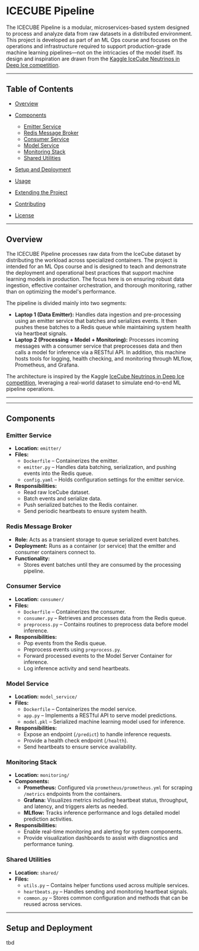 # ICECUBE Pipeline

The ICECUBE Pipeline is a modular, microservices-based system designed to process and analyze data from raw datasets in a distributed environment. This project is developed as part of an ML Ops course and focuses on the operations and infrastructure required to support production-grade machine learning pipelines—not on the intricacies of the model itself. Its design and inspiration are drawn from the [Kaggle IceCube Neutrinos in Deep Ice competition](https://www.kaggle.com/competitions/icecube-neutrinos-in-deep-ice/data?select=test).

---

## Table of Contents

- [Overview](#overview)

- [Components](#components)
  - [Emitter Service](#emitter-service)
  - [Redis Message Broker](#redis-message-broker)
  - [Consumer Service](#consumer-service)
  - [Model Service](#model-service)
  - [Monitoring Stack](#monitoring-stack)
  - [Shared Utilities](#shared-utilities)
- [Setup and Deployment](#setup-and-deployment)
- [Usage](#usage)
- [Extending the Project](#extending-the-project)
- [Contributing](#contributing)
- [License](#license)

---

## Overview

The ICECUBE Pipeline processes raw data from the IceCube dataset by distributing the workload across specialized containers. The project is intended for an ML Ops course and is designed to teach and demonstrate the deployment and operational best practices that support machine learning models in production. The focus here is on ensuring robust data ingestion, effective container orchestration, and thorough monitoring, rather than on optimizing the model's performance.

The pipeline is divided mainly into two segments:

- **Laptop 1 (Data Emitter):** Handles data ingestion and pre-processing using an emitter service that batches and serializes events. It then pushes these batches to a Redis queue while maintaining system health via heartbeat signals.
- **Laptop 2 (Processing + Model + Monitoring):** Processes incoming messages with a consumer service that preprocesses data and then calls a model for inference via a RESTful API. In addition, this machine hosts tools for logging, health checking, and monitoring through MLflow, Prometheus, and Grafana.

The architecture is inspired by the Kaggle [IceCube Neutrinos in Deep Ice competition](https://www.kaggle.com/competitions/icecube-neutrinos-in-deep-ice/data?select=test), leveraging a real-world dataset to simulate end-to-end ML pipeline operations.

---

---

## Components

### Emitter Service
- **Location:** `emitter/`
- **Files:**
  - `Dockerfile` – Containerizes the emitter.
  - `emitter.py` – Handles data batching, serialization, and pushing events into the Redis queue.
  - `config.yaml` – Holds configuration settings for the emitter service.
- **Responsibilities:**
  - Read raw IceCube dataset.
  - Batch events and serialize data.
  - Push serialized batches to the Redis container.
  - Send periodic heartbeats to ensure system health.

### Redis Message Broker
- **Role:** Acts as a transient storage to queue serialized event batches.
- **Deployment:** Runs as a container (or service) that the emitter and consumer containers connect to.
- **Functionality:**
  - Stores event batches until they are consumed by the processing pipeline.

### Consumer Service
- **Location:** `consumer/`
- **Files:**
  - `Dockerfile` – Containerizes the consumer.
  - `consumer.py` – Retrieves and processes data from the Redis queue.
  - `preprocess.py` – Contains routines to preprocess data before model inference.
- **Responsibilities:**
  - Pop events from the Redis queue.
  - Preprocess events using `preprocess.py`.
  - Forward processed events to the Model Server Container for inference.
  - Log inference activity and send heartbeats.

### Model Service
- **Location:** `model_service/`
- **Files:**
  - `Dockerfile` – Containerizes the model service.
  - `app.py` – Implements a RESTful API to serve model predictions.
  - `model.pkl` – Serialized machine learning model used for inference.
- **Responsibilities:**
  - Expose an endpoint (`/predict`) to handle inference requests.
  - Provide a health check endpoint (`/health`).
  - Send heartbeats to ensure service availability.

### Monitoring Stack
- **Location:** `monitoring/`
- **Components:**
  - **Prometheus:** Configured via `prometheus/prometheus.yml` for scraping `/metrics` endpoints from the containers.
  - **Grafana:** Visualizes metrics including heartbeat status, throughput, and latency, and triggers alerts as needed.
  - **MLflow:** Tracks inference performance and logs detailed model prediction activities.
- **Responsibilities:**
  - Enable real-time monitoring and alerting for system components.
  - Provide visualization dashboards to assist with diagnostics and performance tuning.

### Shared Utilities
- **Location:** `shared/`
- **Files:**
  - `utils.py` – Contains helper functions used across multiple services.
  - `heartbeats.py` – Handles sending and monitoring heartbeat signals.
  - `common.py` – Stores common configuration and methods that can be reused across services.

---

## Setup and Deployment
tbd
